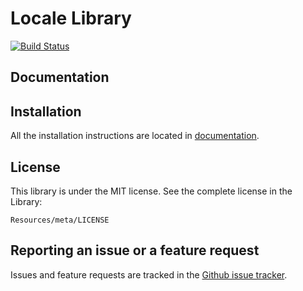Locale Library
==============
[![Build Status](https://secure.travis-ci.org/4devs/Locale.png?branch=master)](http://travis-ci.org/4devs/Locale)

Documentation
-------------


Installation
------------

All the installation instructions are located in [documentation](https://github.com/4devs/Locale/blob/master/Resources/doc/index.md).

License
-------

This library is under the MIT license. See the complete license in the Library:

    Resources/meta/LICENSE

Reporting an issue or a feature request
---------------------------------------

Issues and feature requests are tracked in the [Github issue tracker](https://github.com/4devs/Locale/issues).
